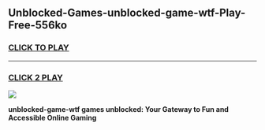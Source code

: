 
## Unblocked-Games-unblocked-game-wtf-Play-Free-556ko
<h3>
<a href="https://premium76.site?title=unblocked-game-wtf&ref=18A1">CLICK TO PLAY</a></h3>
<hr>

<h3>
<a href="https://premium76.site?title=unblocked-game-wtf&ref=18A1">CLICK 2 PLAY</a>
  
</h3>

<a href="https://premium76.site?title=unblocked-game-wtf&ref=18A1"><img src="https://clearcache.store/games.png"></a>


**unblocked-game-wtf games unblocked: Your Gateway to Fun and Accessible Online Gaming**
